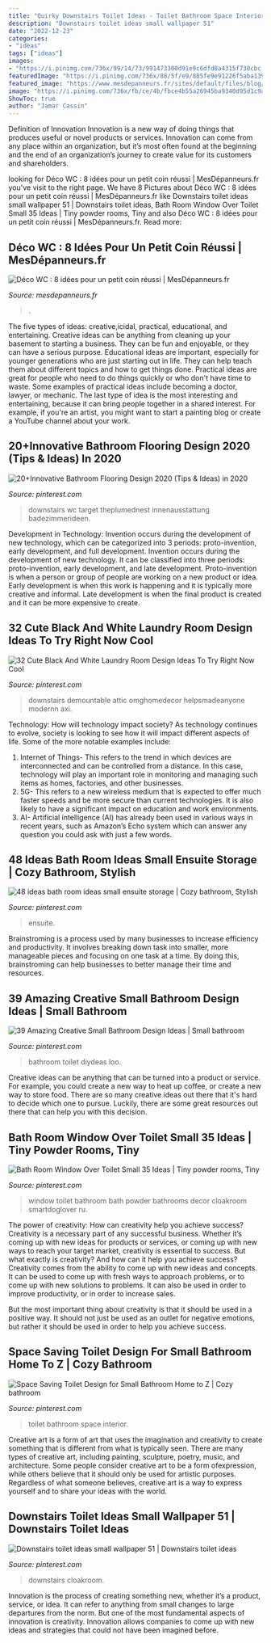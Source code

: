 ```yaml
---
title: "Quirky Downstairs Toilet Ideas - Toilet Bathroom Space Interior"
description: "Downstairs toilet ideas small wallpaper 51"
date: "2022-12-23"
categories:
- "ideas"
tags: ["ideas"]
images:
- "https://i.pinimg.com/736x/99/14/73/991473300d91e9c6dfd8a4315f730cbc.jpg"
featuredImage: "https://i.pinimg.com/736x/88/5f/e9/885fe9e91226f5aba1391ffbb55eb93d.jpg"
featured_image: "https://www.mesdepanneurs.fr/sites/default/files/blog/toilettes-bleues.jpg"
image: "https://i.pinimg.com/736x/fb/ce/4b/fbce4b55a26945ba9340d95d1c9a8a3e.jpg"
ShowToc: true
author: "Jamar Cassin"
---
```



Definition of Innovation
Innovation is a new way of doing things that produces useful or novel products or services. Innovation can come from any place within an organization, but it’s most often found at the beginning and the end of an organization’s journey to create value for its customers and shareholders.

	

		
looking for Déco WC : 8 idées pour un petit coin réussi | MesDépanneurs.fr you've visit to the right page. We have 8 Pictures about Déco WC : 8 idées pour un petit coin réussi | MesDépanneurs.fr like Downstairs toilet ideas small wallpaper 51 | Downstairs toilet ideas, Bath Room Window Over Toilet Small 35 Ideas | Tiny powder rooms, Tiny and also Déco WC : 8 idées pour un petit coin réussi | MesDépanneurs.fr. Read more:
		
    
## Déco WC : 8 Idées Pour Un Petit Coin Réussi | MesDépanneurs.fr

<img loading=lazy src="https://www.mesdepanneurs.fr/sites/default/files/blog/toilettes-bleues.jpg" onerror="this.onerror=null;this.src='https://tse3.mm.bing.net/th?id=OIP.r0RpktlvYiyPNYEiGnhuVgAAAA&amp;pid=15.1';" alt="Déco WC : 8 idées pour un petit coin réussi | MesDépanneurs.fr">

_Source: mesdepanneurs.fr_

>. 

	

The five types of ideas: creative,icidal, practical, educational, and entertaining.
Creative ideas can be anything from cleaning up your basement to starting a business. They can be fun and enjoyable, or they can have a serious purpose. Educational ideas are important, especially for younger generations who are just starting out in life. They can help teach them about different topics and how to get things done. Practical ideas are great for people who need to do things quickly or who don't have time to waste. Some examples of practical ideas include becoming a doctor, lawyer, or mechanic. The last type of idea is the most interesting and entertaining, because it can bring people together in a shared interest. For example, if you're an artist, you might want to start a painting blog or create a YouTube channel about your work.

    
## 20+Innovative Bathroom Flooring Design 2020 (Tips &amp; Ideas) In 2020

<img loading=lazy src="https://i.pinimg.com/originals/62/7b/37/627b37a9e5fd51d4dc536f443e0008b3.jpg" onerror="this.onerror=null;this.src='https://tse4.mm.bing.net/th?id=OIP.umlxOE45ercUZLHql95PwAHaLH&amp;pid=15.1';" alt="20+Innovative Bathroom Flooring Design 2020 (Tips &amp; Ideas) in 2020">

_Source: pinterest.com_

>downstairs wc target theplumednest innenausstattung badezimmerideen. 

	

Development in Technology: Invention occurs during the development of new technology, which can be categorized into 3 periods: proto-invention, early development, and full development.
Invention occurs during the development of new technology. It can be classified into three periods: proto-invention, early development, and late development. Proto-invention is when a person or group of people are working on a new product or idea. Early development is when this work is happening and it is typically more creative and informal. Late development is when the final product is created and it can be more expensive to create.

    
## 32 Cute Black And White Laundry Room Design Ideas To Try Right Now Cool

<img loading=lazy src="https://i.pinimg.com/736x/88/5f/e9/885fe9e91226f5aba1391ffbb55eb93d.jpg" onerror="this.onerror=null;this.src='https://tse3.mm.bing.net/th?id=OIP.B1o0i0Nbe4dqG79b-cDT8gHaJ4&amp;pid=15.1';" alt="32 Cute Black And White Laundry Room Design Ideas To Try Right Now Cool">

_Source: pinterest.com_

>downstairs demountable attic omghomedecor helpsmadeanyone modernn axi. 

	

Technology: How will technology impact society?
As technology continues to evolve, society is looking to see how it will impact different aspects of life. Some of the more notable examples include:
1. Internet of Things- This refers to the trend in which devices are interconnected and can be controlled from a distance. In this case, technology will play an important role in monitoring and managing such items as homes, factories, and other businesses. 
2. 5G- This refers to a new wireless medium that is expected to offer much faster speeds and be more secure than current technologies. It is also likely to have a significant impact on education and work environments. 
3. AI- Artificial intelligence (AI) has already been used in various ways in recent years, such as Amazon’s Echo system which can answer any question you could ask with just a few words.

    
## 48 Ideas Bath Room Ideas Small Ensuite Storage | Cozy Bathroom, Stylish

<img loading=lazy src="https://i.pinimg.com/736x/99/14/73/991473300d91e9c6dfd8a4315f730cbc.jpg" onerror="this.onerror=null;this.src='https://tse4.mm.bing.net/th?id=OIP.7K3NKGWF-KkE5rObMXSUlAAAAA&amp;pid=15.1';" alt="48 ideas bath room ideas small ensuite storage | Cozy bathroom, Stylish">

_Source: pinterest.com_

>ensuite. 

	

Brainstroming is a process used by many businesses to increase efficiency and productivity. It involves breaking down task into smaller, more manageable pieces and focusing on one task at a time. By doing this, brainstroming can help businesses to better manage their time and resources.

    
## 39 Amazing Creative Small Bathroom Design Ideas | Small Bathroom

<img loading=lazy src="https://i.pinimg.com/originals/c5/17/61/c51761b43b0a5689c855226a21b1e1e0.jpg" onerror="this.onerror=null;this.src='https://tse2.mm.bing.net/th?id=OIP.O96xzXtQ6ogZ0WEOSb994wHaLH&amp;pid=15.1';" alt="39 Amazing Creative Small Bathroom Design Ideas | Small bathroom">

_Source: pinterest.com_

>bathroom toilet diydeas loo. 

	

Creative ideas can be anything that can be turned into a product or service. For example, you could create a new way to heat up coffee, or create a new way to store food. There are so many creative ideas out there that it's hard to decide which one to pursue. Luckily, there are some great resources out there that can help you with this decision.

    
## Bath Room Window Over Toilet Small 35 Ideas | Tiny Powder Rooms, Tiny

<img loading=lazy src="https://i.pinimg.com/736x/fb/ce/4b/fbce4b55a26945ba9340d95d1c9a8a3e.jpg" onerror="this.onerror=null;this.src='https://tse1.mm.bing.net/th?id=OIP.p5wE3Z-HcpGWdsN_GUzmoQAAAA&amp;pid=15.1';" alt="Bath Room Window Over Toilet Small 35 Ideas | Tiny powder rooms, Tiny">

_Source: pinterest.com_

>window toilet bathroom bath powder bathrooms decor cloakroom smartdoglover ru. 

	

The power of creativity: How can creativity help you achieve success?
Creativity is a necessary part of any successful business. Whether it’s coming up with new ideas for products or services, or coming up with new ways to reach your target market, creativity is essential to success. But what exactly is creativity? And how can it help you achieve success?
Creativity comes from the ability to come up with new ideas and concepts. It can be used to come up with fresh ways to approach problems, or to come up with new solutions to problems. It can also be used in order to improve productivity, or in order to increase sales.

But the most important thing about creativity is that it should be used in a positive way. It should not just be used as an outlet for negative emotions, but rather it should be used in order to help you achieve success.

    
## Space Saving Toilet Design For Small Bathroom Home To Z | Cozy Bathroom

<img loading=lazy src="https://i.pinimg.com/736x/24/8a/e4/248ae45d11399b5242197c3637369f45.jpg" onerror="this.onerror=null;this.src='https://tse3.mm.bing.net/th?id=OIP.0RVV-0BMST0RU0bMHzLqaQHaNJ&amp;pid=15.1';" alt="Space Saving Toilet Design for Small Bathroom Home to Z | Cozy bathroom">

_Source: pinterest.com_

>toilet bathroom space interior. 

	

Creative art is a form of art that uses the imagination and creativity to create something that is different from what is typically seen. There are many types of creative art, including painting, sculpture, poetry, music, and architecture. Some people consider creative art to be a form ofexpression, while others believe that it should only be used for artistic purposes. Regardless of what someone believes, creative art is a way to express yourself and to share your ideas with the world.

    
## Downstairs Toilet Ideas Small Wallpaper 51 | Downstairs Toilet Ideas

<img loading=lazy src="https://i.pinimg.com/originals/f2/60/75/f260758b204072031bdeb94738c3717c.jpg" onerror="this.onerror=null;this.src='https://tse3.mm.bing.net/th?id=OIP.rNmySszCD6NJjzpqIhLIgAHaJ6&amp;pid=15.1';" alt="Downstairs toilet ideas small wallpaper 51 | Downstairs toilet ideas">

_Source: pinterest.com_

>downstairs cloakroom. 

	

Innovation is the process of creating something new, whether it’s a product, service, or idea. It can refer to anything from small changes to large departures from the norm. But one of the most fundamental aspects of innovation is creativity. Innovation allows companies to come up with new ideas and strategies that could not have been imagined before.

